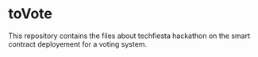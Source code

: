 # toVote
This repository contains the files about techfiesta hackathon on the smart contract deployement for a voting system.
